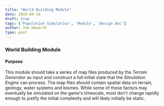 ```yaml
---
title: "World Building Module"
date: 2019-04-16
draft: true
tags: ['Population Simulation', 'Module', 'Design Doc']
author: Joe Howarth
type: post
---
```


### World Building Module 

#### Purpose
This module should take a series of map files produced by the *Terrain Generator* as input and 
construct a full initial state that the *Simulation Engine* can process. The map files 
should contain spatial data on terrain, geology, water systems and biomes. While some of these
factors may eventually be simulated on the game's timescale, most don't change rapidly enough
to justify the initial complexity and will likely initially be static.
